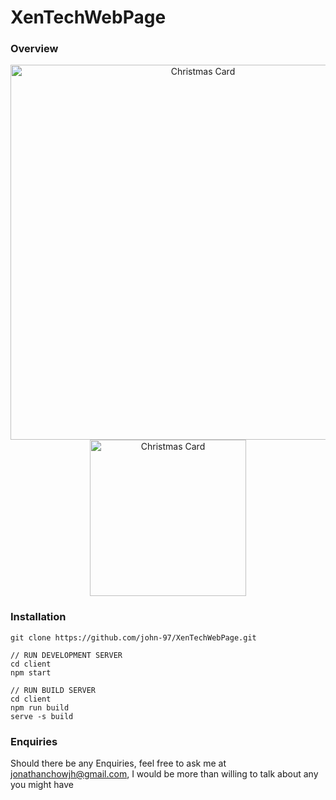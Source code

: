 # XenTechWebPage

### Overview

<p align="center">
  <img src="https://i.imgur.com/LUUiERC.png" width="600" title="Christmas Card">
  <img src="https://i.imgur.com/RjAK5W8.png" width="250" title="Christmas Card">
</p>

### Installation

```
git clone https://github.com/john-97/XenTechWebPage.git

// RUN DEVELOPMENT SERVER
cd client
npm start

// RUN BUILD SERVER
cd client
npm run build
serve -s build
```

### Enquiries
Should there be any Enquiries, feel free to ask me at jonathanchowjh@gmail.com, I would be more than willing to talk about any you might have